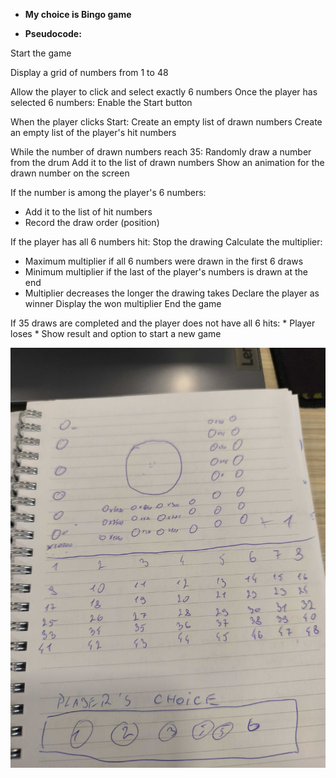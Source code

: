 * **My choice is Bingo game**

* **Pseudocode:**

Start the game

Display a grid of numbers from 1 to 48

Allow the player to click and select exactly 6 numbers
Once the player has selected 6 numbers:
Enable the Start button

When the player clicks Start:
Create an empty list of drawn numbers
Create an empty list of the player's hit numbers

While the number of drawn numbers reach 35:
Randomly draw a number from the drum
Add it to the list of drawn numbers
Show an animation for the drawn number on the screen

If the number is among the player's 6 numbers:
  *  Add it to the list of hit numbers
  *  Record the draw order (position)

If the player has all 6 numbers hit:
    Stop the drawing
Calculate the multiplier:
* Maximum multiplier if all 6 numbers were drawn in the first  6 draws
* Minimum multiplier if the last of the player's numbers is drawn at the end
* Multiplier decreases the longer the drawing takes
Declare the player as winner
Display the won multiplier
End the game

If 35 draws are completed and the player does not have all 6 hits:
    * Player loses
    * Show result and option to start a new game


![Plan](IMG_20251003_113648.jpg)
